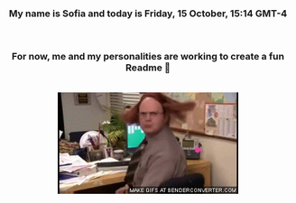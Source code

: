 


<div align="center">
<h3 >My name is Sofia and today is Friday, 15 October, 15:14 GMT-4</h3><br>
<h3 >For now, me and my personalities are working to create a fun Readme 👋
</h3><br>
<img src='img/dwight.gif' alt='working...'/>
</div>
